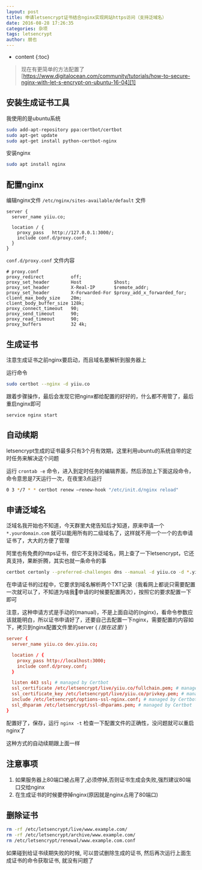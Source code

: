 ```yaml
---
layout: post
title: 申请letsencrypt证书结合nginx实现网站https访问（支持泛域名）
date: 2016-08-28 17:26:35
categories: 杂项
tags: letsencrypt
author: 朋也
---
```


* content
{:toc}

> 现在有更简单的方法配置了 [https://www.digitalocean.com/community/tutorials/how-to-secure-nginx-with-let-s-encrypt-on-ubuntu-16-04][1]

## 安装生成证书工具

我使用的是ubuntu系统

```bash
sudo add-apt-repository ppa:certbot/certbot
sudo apt-get update
sudo apt-get install python-certbot-nginx
```

安装nginx

```bash
sudo apt install nginx
```

## 配置nginx

编辑nginx文件 `/etc/nginx/sites-available/default` 文件

```
server {
  server_name yiiu.co;

  location / {
    proxy_pass   http://127.0.0.1:3000/;
    include conf.d/proxy.conf;
  }
}
```

`conf.d/proxy.conf` 文件内容

```
# proxy.conf
proxy_redirect          off;
proxy_set_header        Host            $host;
proxy_set_header        X-Real-IP       $remote_addr;
proxy_set_header        X-Forwarded-For $proxy_add_x_forwarded_for;
client_max_body_size    20m;
client_body_buffer_size 128k;
proxy_connect_timeout   90;
proxy_send_timeout      90;
proxy_read_timeout      90;
proxy_buffers           32 4k;
```

## 生成证书

注意生成证书之前nginx要启动，而且域名要解析到服务器上

运行命令

```bash
sudo certbot --nginx -d yiiu.co
```

跟着步骤操作，最后会发现它把nginx都给配置的好好的，什么都不用管了，最后重启nginx即可

```
service nginx start
```

## 自动续期

letsencrypt生成的证书最多只有3个月有效期，这里利用ubuntu的系统自带的定时任务来解决这个问题

运行 `crontab -e` 命令，进入到定时任务的编辑界面，然后添加上下面这段命令，命令意思是7天运行一次，在夜里3点运行

```bash
0 3 */7 * * certbot renew —renew-hook "/etc/init.d/nginx reload"
```

## 申请泛域名

泛域名我开始也不知道，今天群里大佬告知后才知道，原来申请一个 `*.yourdomain.com` 就可以能用所有的二级域名了，这样就不用一个一个的去申请证书了，大大的方便了管理

阿里也有免费的https证书，但它不支持泛域名，网上查了一下letsencrypt，它还真支持，果断折腾，其实也就一条命令的事

```bash
certbot certonly --preferred-challenges dns --manual -d yiiu.co -d *.yiiu.co --server https://acme-v02.api.letsencrypt.org/directory
```

在申请证书的过程中，它要求到域名解析两个TXT记录（我看网上都说只需要配置一次就可以了，不知道为啥我申请的时候要配置两次），按照它的要求配置一下即可

注意，这种申请方式是手动的(manual)，不是上面自动的(nginx)，看命令参数应该就能明白，所以证书申请好了，还要自己去配置一下nginx，需要配置的内容如下，拷贝到nginx配置文件里的server { /*放在这里*/ }

```conf
server {
  server_name yiiu.co dev.yiiu.co;

  location / {
    proxy_pass http://localhost:3000;
    include conf.d/proxy.conf;
  }

  listen 443 ssl; # managed by Certbot
  ssl_certificate /etc/letsencrypt/live/yiiu.co/fullchain.pem; # managed by Certbot
  ssl_certificate_key /etc/letsencrypt/live/yiiu.co/privkey.pem; # managed by Certbot
  include /etc/letsencrypt/options-ssl-nginx.conf; # managed by Certbot
  ssl_dhparam /etc/letsencrypt/ssl-dhparams.pem; # managed by Certbot
}
```

配置好了，保存，运行 `nginx -t` 检查一下配置文件的正确性，没问题就可以重启nginx了

这种方式的自动续期跟上面一样

## 注意事项

1. 如果服务器上80端口被占用了,必须停掉,否则证书生成会失败,强烈建议80端口交给nginx
2. 在生成证书的时候要停掉nginx(原因就是nginx占用了80端口)

## 删除证书

```bash
rm -rf /etc/letsencrypt/live/www.example.com/
rm -rf /etc/letsencrypt/archive/www.example.com/
rm /etc/letsencrypt/renewal/www.example.com.conf
```

如果碰到给证书续期失败的时候, 可以尝试删除生成的证书, 然后再次运行上面生成证书的命令获取证书, 就没有问题了

[1]: https://www.digitalocean.com/community/tutorials/how-to-secure-nginx-with-let-s-encrypt-on-ubuntu-16-04

